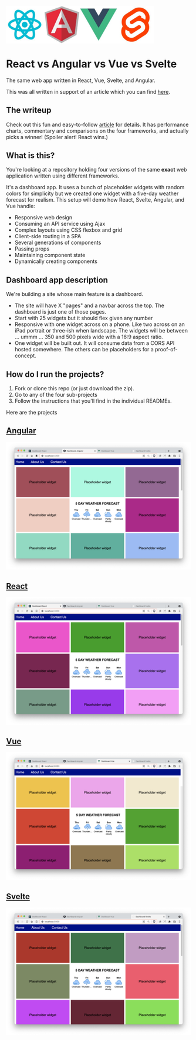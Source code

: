 <div style="display: flex; text-align: center">
<img src="./screenshots/reactLogo.jpg" alt="React" style="width: 20%" />
<img src="./screenshots/angularLogo.jpg" alt="Angular" style="width: 20%" />
<img src="./screenshots/vueLogo.jpg" alt="Vue" style="width: 20%" />
<img src="./screenshots/svelteLogo.jpg" alt="Svelte" style="width: 20%" />
</div>

# React vs Angular vs Vue vs Svelte
The same web app written in React, Vue, Svelte, and Angular.

This was all written in support of an article which you can find [here](https://via.placeholder.com/500x500.png?text=Coming%20soon!).

## The writeup
Check out this fun and easy-to-follow [article](https://www.accelebrate.com/blog/react-angular-vue-svelte-comparison) for details. It has performance charts, commentary and comparisons on the four frameworks, and actually picks a winner! (Spoiler alert! React wins.) 

## What is this?
You're looking at a repository holding four versions of the same **exact** web application written using different frameworks.

It's a dashboard app. It uses a bunch of placeholder widgets with random colors for simplicity but we created one widget with a five-day weather forecast for realism. This setup will demo how React, Svelte, Angular, and Vue handle:
- Responsive web design
- Consuming an API service using Ajax
- Complex layouts using CSS flexbox and grid
- Client-side routing in a SPA
- Several generations of components
- Passing props
- Maintaining component state
- Dynamically creating components

## Dashboard app description
We're building a site whose main feature is a dashboard. 
- The site will have X "pages" and a navbar across the top. The dashboard is just one of those pages.
- Start with 25 widgets but it should flex given any number
- Responsive with one widget across on a phone. Like two across on an iPad portrait or three-ish when landscape. The widgets will be between ... ummm ... 350 and 500 pixels wide with a 16:9 aspect ratio.
- One widget will be built out. It will consume data from a CORS API hosted somewhere. The others can be placeholders for a proof-of-concept.

## How do I run the projects?
1. Fork or clone this repo (or just download the zip).
2. Go to any of the four sub-projects
3. Follow the instructions that you'll find in the individual READMEs.

Here are the projects
## [Angular](./dashboard-angular)
![Screengrab with Angular](screenshots/Angular.png)

## [React](./dashboard-react)
![Screengrab with React](./screenshots/React.png?raw=true)

## [Vue](./dashboard-vue)
![Screengrab with Vue](screenshots/Vue.png)

## [Svelte](./dashboard-svelte)
![Screengrab with Svelte](screenshots/Svelte.png)
